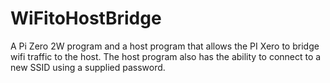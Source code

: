 # WiFitoHostBridge
A Pi Zero 2W program and a host program that allows the PI Xero to bridge wifi traffic to the host. The host program also has the ability to connect to a new SSID using a supplied password.
